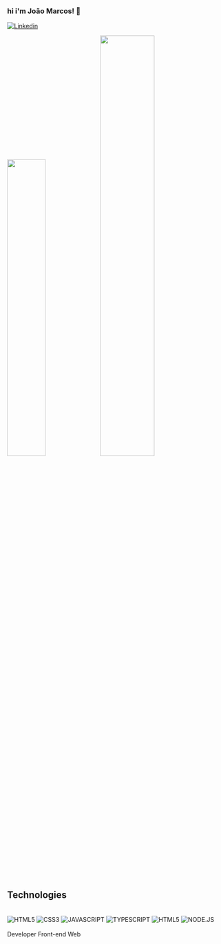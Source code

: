 
### hi i'm  João Marcos! 👋

[![Linkedin](https://img.shields.io/badge/LinkedIn-0077B5?style=for-the-badge&logo=linkedin&logoColor=white
)](https://www.linkedin.com/in/jo%C3%A3o-marcos-b37704250/)

<div>
<img width="42%" src="https://github-readme-stats.vercel.app/api/top-langs/?username=jmbarreto&layout=compact">
<img width="50%" src="https://github-readme-stats.vercel.app/api?username=jmbarreto&show_icons=true&theme=highcontrast">
</div>

## Technologies 

<div style="display: inline_block"><br/>
  <img align="center" alt="HTML5" src="https://img.shields.io/badge/HTML5-E34F26?style=for-the-badge&logo=html5&logoColor=white"> <img align="center" alt="CSS3" src="https://img.shields.io/badge/CSS-239120?&style=for-the-badge&logo=css3&logoColor=white"> <img align="center" alt="JAVASCRIPT" src="https://img.shields.io/badge/JavaScript-F7DF1E?style=for-the-badge&logo=javascript&logoColor=black"> <img align="center" alt="TYPESCRIPT" src="https://img.shields.io/badge/TypeScript-007ACC?style=for-the-badge&logo=typescript&logoColor=white">  <img align="center" alt="HTML5" src="https://img.shields.io/badge/React-20232A?style=for-the-badge&logo=react&logoColor=61DAFB">
  <img align="center" alt="NODE.JS" src="https://img.shields.io/badge/Node.js-43853D?style=for-the-badge&logo=node.js&logoColor=white">
  
</div> <br/>
Developer Front-end Web 

